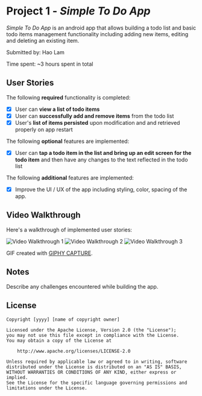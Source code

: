 # Project 1 - *Simple To Do App*

*Simple To Do App* is an android app that allows building a todo list and basic todo items management functionality including adding new items, editing and deleting an existing item.

Submitted by: Hao Lam

Time spent: ~3 hours spent in total

## User Stories

The following **required** functionality is completed:

* [x] User can **view a list of todo items**
* [x] User can **successfully add and remove items** from the todo list
* [x] User's **list of items persisted** upon modification and and retrieved properly on app restart

The following **optional** features are implemented:

* [x] User can **tap a todo item in the list and bring up an edit screen for the todo item** and then have any changes to the text reflected in the todo list

The following **additional** features are implemented:

* [x] Improve the UI / UX of the app including styling, color, spacing of the app.

## Video Walkthrough

Here's a walkthrough of implemented user stories:

<img src='walkthrough1.gif' title='Video Walkthrough 1' width='' alt='Video Walkthrough 1' />
<img src='walkthrough2.gif' title='Video Walkthrough 2' width='' alt='Video Walkthrough 2' />
<img src='walkthrough3.gif' title='Video Walkthrough 3' width='' alt='Video Walkthrough 3' />


GIF created with [GIPHY CAPTURE](https://giphy.com/apps/giphycapture).

## Notes

Describe any challenges encountered while building the app.

## License

    Copyright [yyyy] [name of copyright owner]

    Licensed under the Apache License, Version 2.0 (the "License");
    you may not use this file except in compliance with the License.
    You may obtain a copy of the License at

        http://www.apache.org/licenses/LICENSE-2.0

    Unless required by applicable law or agreed to in writing, software
    distributed under the License is distributed on an "AS IS" BASIS,
    WITHOUT WARRANTIES OR CONDITIONS OF ANY KIND, either express or implied.
    See the License for the specific language governing permissions and
    limitations under the License.
